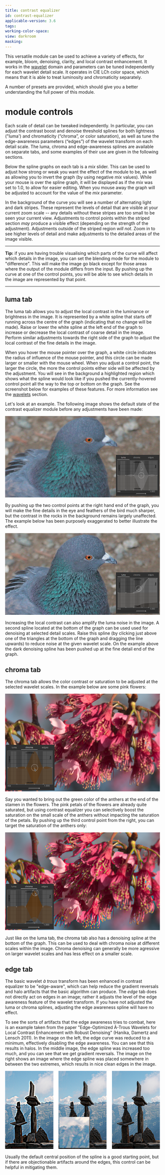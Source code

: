 ```yaml
---
title: contrast equalizer
id: contrast-equalizer
applicable-version: 3.6
tags: 
working-color-space:  
view: darkroom
masking: 
---
```


This versatile module can be used to achieve a variety of effects, for example, bloom, denoising, clarity, and local contrast enhancement. It works in the [wavelet](../../darkroom/processing-modules/wavelets.md) domain and parameters can be tuned independently for each wavelet detail scale. It operates in CIE LCh color space, which means that it is able to treat luminosity and chromaticity separately.

A number of presets are provided, which should give you a better understanding the full power of this module.

# module controls

Each scale of detail can be tweaked independently. In particular, you can adjust the contrast boost and denoise threshold splines for both lightness ("luma') and chromaticity (“chroma”, or color saturation), as well as tune the edge-awareness parameters (“edges”) of the wavelet transform on each detail scale. The luma, chroma and edge-awareness splines are available on separate tabs, and some examples of their use are given in the following sections.

Below the spline graphs on each tab is a _mix_ slider. This can be used to adjust how strong or weak you want the effect of the module to be, as well as allowing you to invert the graph (by using negative _mix_ values). While your mouse is over the spline graph, it will be displayed as if the _mix_ was set to 1.0, to allow for easier editing. When you mouse away the graph will be adjusted to account for the value of the _mix_ parameter.

In the background of the curve you will see a number of alternating light and dark stripes. These represent the levels of detail that are visible at your current zoom scale -- any details without these stripes are too small to be seen your current view. Adjustments to control points within the striped section _may_ produce a visible effect (depending on the strength of the adjustment). Adjustments outside of the striped region _will not_. Zoom in to see higher levels of detail and make adjustments to the detailed areas of the image visible.

---

**Tip:** if you are having trouble visualising which parts of the curve will affect which details in the image, you can set the blending mode for the module to "difference". This will make the image go black except for those areas where the output of the module differs from the input. By pushing up the curve at one of the control points, you will be able to see which details in the image are represented by that point.

---

## luma tab

The luma tab allows you to adjust the local contrast in the luminance or brightness in the image. It is represented by a white spline that starts off running across the centre of the graph (indicating that no change will be made). Raise or lower the white spline at the left end of the graph to increase or decrease the local contrast of coarse detail in the image. Perform similar adjustments towards the right side of the graph to adjust the local contrast of the fine details in the image. 

When you hover the mouse pointer over the graph, a white circle indicates the radius of influence of the mouse pointer, and this circle can be made larger or smaller with the mouse wheel. When you adjust a control point, the larger the circle, the more the control points either side will be affected by the adjustment. You will see in the background a highlighted region which shows what the spline would look like if you pushed the currently-hovered control point all the way to the top or bottom on the graph. See the screenshot below for examples of these features. For more information see the [wavelets](../../darkroom/processing-modules/wavelets.md) section.

Let's look at an example. The following image shows the default state of the contrast equalizer module before any adjustments have been made:

![contrast-equalizer-luma-orig](./contrast-equalizer/contrast-equalizer-luma-orig.png#w66)

By pushing up the two control points at the right hand end of the graph, you will make the fine details in the eye and feathers of the bird much sharper, but the contrast in the rocks in the background remains largely unaffected. The example below has been purposely exaggerated to better illustrate the effect.

![contrast-equalizer-luma-high](./contrast-equalizer/contrast-equalizer-luma-high.png#w66)

Increasing the local contrast can also amplify the luma noise in the image. A second spline located at the bottom of the graph can be used used for denoising at selected detail scales. Raise this spline (by clicking just above one of the triangles at the bottom of the graph and dragging the line upwards) to reduce noise at the given wavelet scale. On the example above the dark denoising spline has been pushed up at the fine detail end of the graph.

## chroma tab

The chroma tab allows the color contrast or saturation to be adjusted at the selected wavelet scales. In the example below are some pink flowers:

![contrast-equalizer-chroma-orig](./contrast-equalizer/contrast-equalizer-chroma-orig.png#w66)

Say you wanted to bring out the green color of the anthers at the end of the stamen in the flowers. The pink petals of the flowers are already quite saturated, but using contrast equalizer you can selectively boost the saturation on the small scale of the anthers without impacting the saturation of the petals. By pushing up the third control point from the right, you can target the saturation of the anthers only:

![contrast-equalizer-chroma-high](./contrast-equalizer/contrast-equalizer-chroma-high.png#w66)

Just like on the luma tab, the chroma tab also has a denoising spline at the bottom of the graph. This can be used to deal with chroma noise at different scales within the image. Chroma denoising can generally be more agressive on larger wavelet scales and has less effect on a smaller scale.

## edge tab

The basic wavelet _à trous_ transform has been enhanced in contrast equalizer to be "edge-aware", which can help reduce the gradient reversals and halo artifacts that the basic algorithm can produce. The _edge_ tab does not directly act on edges in an image; rather it adjusts the level of the edge awareness feature of the wavelet transform. If you have not adjusted the luma or chroma splines, adjusting the edge awareness spline will have no effect.

To see the sorts of artifacts that the edge awareness tries to combat, here is an example taken from the paper "Edge-Optimized À-Trous Wavelets for Local Contrast Enhancement with Robust Denoising" (Hanika, Damertz and Lensch 2011). In the image on the left, the edge curve was reduced to a minimum, effectively disabling the edge awareness. You can see that this results in halos. In the middle image, the edge spline was increased too much, and you can see that we get gradient reversals. The image on the right shows an image where the edge spline was placed somewhere in between the two extremes, which results in nice clean edges in the image.

![contrast-equalizer-edge](./contrast-equalizer/contrast-equalizer-edge.png#w75)

Usually the default central position of the spline is a good starting point, but if there are objectionable artifacts around the edges, this control can be helpful in mitigating them.

